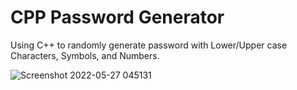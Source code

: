 # CPP Password Generator
Using C++ to randomly generate password with Lower/Upper case Characters, Symbols, and Numbers.

![Screenshot 2022-05-27 045131](https://user-images.githubusercontent.com/104715127/170578231-863b4765-0ccf-4164-9697-d819ea3333c6.png)
